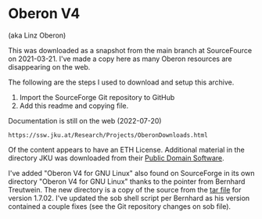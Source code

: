 Oberon V4
=========

(aka Linz Oberon)

This was downloaded as a snapshot from the main branch 
at SourceFource on 2021-03-21. I've made a copy here
as many Oberon resources are disappearing on the web.

The following are the steps I used to download and
setup this archive.

1. Import the SourceForge Git repository to GitHub
2. Add this readme and copying file.

Documentation is still on the web (2022-07-20)

    https://ssw.jku.at/Research/Projects/OberonDownloads.html


Of the content appears to have an ETH License. Additional
material in the directory JKU was downloaded from 
their [Public Domain Software](JKU-Public-Domain). 

I've added "Oberon V4 for GNU Linux" also found on SourceForge
in its own directory "Oberon V4 for GNU Linux" thanks to the
pointer from Bernhard Treutwein. The new directory is a copy of
the source from the [tar file](https://sourceforge.net/projects/oberon/files/Oberon%20V4%20for%20GNU_Linux/1.7.02/oberon-1.7.02.tar.gz/download)
for version 1.7.02. I've updated the sob shell script per Bernhard
as his version contained a couple fixes (see the Git repository
changes on sob file).

